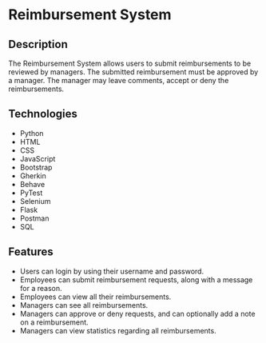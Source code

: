 # Reimbursement System

## Description
The Reimbursement System allows users to submit reimbursements to be reviewed by managers. The submitted reimbursement must be approved by a manager. The manager may leave comments, accept or deny the reimbursements.

## Technologies
- Python
- HTML
- CSS
- JavaScript
- Bootstrap
- Gherkin
- Behave
- PyTest
- Selenium
- Flask
- Postman
- SQL

## Features
- Users can login by using their username and password.
- Employees can submit reimbursement requests, along with a message for a reason.
- Employees can view all their reimbursements.
- Managers can see all reimbursements.
- Managers can approve or deny requests, and can optionally add a note on a reimbursement.
- Managers can view statistics regarding all reimbursements.
